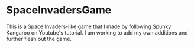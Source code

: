 # SpaceInvadersGame
This is a Space Invaders-like game that I made by following Spunky Kangaroo on Youtube's tutorial. I am working to add my own additions and further flesh out the game.
